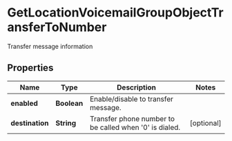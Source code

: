 

# GetLocationVoicemailGroupObjectTransferToNumber

Transfer message information

## Properties

| Name | Type | Description | Notes |
|------------ | ------------- | ------------- | -------------|
|**enabled** | **Boolean** | Enable/disable to transfer message. |  |
|**destination** | **String** | Transfer phone number to be called when &#39;0&#39; is dialed. |  [optional] |



